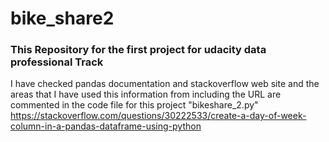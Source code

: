 # bike_share2
### This Repository for the first project for udacity data professional Track  

I have checked pandas documentation and stackoverflow web site and the areas that I have used this information from including the URL are commented in the code file for this project "bikeshare_2.py"  
https://stackoverflow.com/questions/30222533/create-a-day-of-week-column-in-a-pandas-dataframe-using-python


